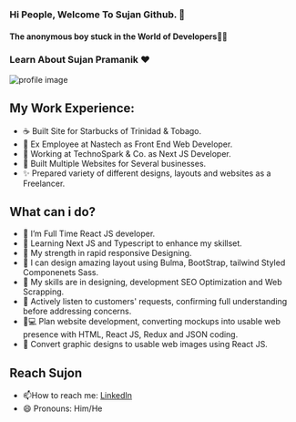 ### Hi People, Welcome To Sujan Github. 👋

#### The anonymous boy stuck in the World of Developers🙋💃


### Learn About Sujan Pramanik ❤️
<img src="https://media.licdn.com/dms/image/D5616AQF4FWM4I4Cptg/profile-displaybackgroundimage-shrink_350_1400/0/1684443793967?e=1689811200&v=beta&t=re0Ow-1CsNv8_PaMQeRuDZB6XI-OqV8ImIHhy01a8Pw" title="profile image">

## My Work Experience:


- ☕ Built Site for Starbucks of Trinidad & Tobago.
- 🙋 Ex Employee at Nastech as Front End Web Developer.
- 🙋 Working at TechnoSpark & Co. as Next JS Developer.
- 🚀 Built Multiple Websites for Several businesses.
- ✨ Prepared variety of different designs, layouts and websites as a Freelancer.


## What can i do?

- 🌱 I’m Full Time React JS developer.
- 🌱 Learning Next JS and Typescript to enhance my skillset.
- 💪 My strength in rapid responsive Designing.
- 🎨 I can design amazing layout using Bulma, BootStrap, tailwind Styled Componenets Sass.
- 👯 My skills are in designing, development SEO Optimization and Web Scrapping.
- 📝 Actively listen to customers' requests, confirming full understanding before addressing concerns.
- 🧑💻 Plan website development, converting mockups into usable web presence with HTML, React JS, Redux and JSON coding.
- 🔨 Convert graphic designs to usable web images using React JS.


## Reach Sujon
- 📫How to reach me: [LinkedIn ](https://www.linkedin.com/feed/?trk=404_page)
- 😄 Pronouns: Him/He

<!--
**sujandev1635/sujandev1635** is a ✨ _special_ ✨ repository because its `README.md` (this file) appears on your GitHub profile.

Here are some ideas to get you started:

- 🔭 I’m currently working on ...
- 🌱 I’m currently learning ...
- 👯 I’m looking to collaborate on ...
- 🤔 I’m looking for help with ...
- 💬 Ask me about ...
- 📫 How to reach me: ...
- 😄 Pronouns: ...
- ⚡ Fun fact: ...
-->
